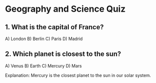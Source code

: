 # Geography and Science Quiz

## 1. What is the capital of France?

A) London
B) Berlin
C) Paris
D) Madrid

## 2. Which planet is closest to the sun?

A) Venus
B) Earth
C) Mercury
D) Mars

Explanation: Mercury is the closest planet to the sun in our solar system.

